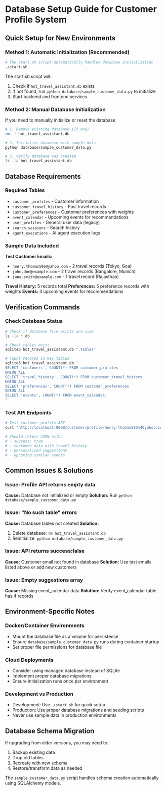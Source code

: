 # Database Setup Guide for Customer Profile System

## Quick Setup for New Environments

### Method 1: Automatic Initialization (Recommended)
```bash
# The start.sh script automatically handles database initialization
./start.sh
```

The start.sh script will:
1. Check if `hot_travel_assistant.db` exists
2. If not found, run `python database/sample_customer_data.py` to initialize
3. Start backend and frontend services

### Method 2: Manual Database Initialization
If you need to manually initialize or reset the database:

```bash
# 1. Remove existing database (if any)
rm -f hot_travel_assistant.db

# 2. Initialize database with sample data
python database/sample_customer_data.py

# 3. Verify database was created
ls -la hot_travel_assistant.db
```

## Database Requirements

### Required Tables
- `customer_profiles` - Customer information
- `customer_travel_history` - Past travel records
- `customer_preferences` - Customer preferences with weights
- `event_calendar` - Upcoming events for recommendations
- `user_profiles` - General user data (legacy)
- `search_sessions` - Search history
- `agent_executions` - AI agent execution logs

### Sample Data Included
**Test Customer Emails:**
- `henry.thomas596@yahoo.com` - 2 travel records (Tokyo, Goa)
- `john.doe@example.com` - 2 travel records (Bangalore, Munich)  
- `jane.smith@example.com` - 1 travel record (Rajasthan)

**Travel History:** 5 records total
**Preferences:** 5 preference records with weights
**Events:** 4 upcoming events for recommendations

## Verification Commands

### Check Database Status
```bash
# Check if database file exists and size
ls -la *.db

# Check tables exist
sqlite3 hot_travel_assistant.db ".tables"

# Count records in key tables
sqlite3 hot_travel_assistant.db "
SELECT 'customers', COUNT(*) FROM customer_profiles
UNION ALL  
SELECT 'travel_history', COUNT(*) FROM customer_travel_history
UNION ALL
SELECT 'preferences', COUNT(*) FROM customer_preferences
UNION ALL
SELECT 'events', COUNT(*) FROM event_calendar;
"
```

### Test API Endpoints
```bash
# Test customer profile API
curl "http://localhost:8000/customer/profile/henry.thomas596%40yahoo.com"

# Should return JSON with:
# - success: true
# - customer data with travel history
# - personalized suggestions
# - upcoming similar events
```

## Common Issues & Solutions

### Issue: Profile API returns empty data
**Cause:** Database not initialized or empty
**Solution:** Run `python database/sample_customer_data.py`

### Issue: "No such table" errors  
**Cause:** Database tables not created
**Solution:** 
1. Delete database: `rm hot_travel_assistant.db`
2. Reinitialize: `python database/sample_customer_data.py`

### Issue: API returns success:false
**Cause:** Customer email not found in database
**Solution:** Use test emails listed above or add new customers

### Issue: Empty suggestions array
**Cause:** Missing event_calendar data
**Solution:** Verify event_calendar table has 4 records

## Environment-Specific Notes

### Docker/Container Environments
- Mount the database file as a volume for persistence
- Ensure `database/sample_customer_data.py` runs during container startup
- Set proper file permissions for database file

### Cloud Deployments
- Consider using managed database instead of SQLite
- Implement proper database migrations
- Ensure initialization runs once per environment

### Development vs Production
- Development: Use `./start.sh` for quick setup
- Production: Use proper database migrations and seeding scripts
- Never use sample data in production environments

## Database Schema Migration

If upgrading from older versions, you may need to:
1. Backup existing data
2. Drop old tables
3. Recreate with new schema  
4. Restore/transform data as needed

The `sample_customer_data.py` script handles schema creation automatically using SQLAlchemy models.